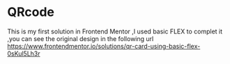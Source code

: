 # QRcode

This is my first solution in Frontend Mentor ,I used basic FLEX to complet it ,you can see the original design in the following url https://www.frontendmentor.io/solutions/qr-card-using-basic-flex-0sKul5Lh3r

